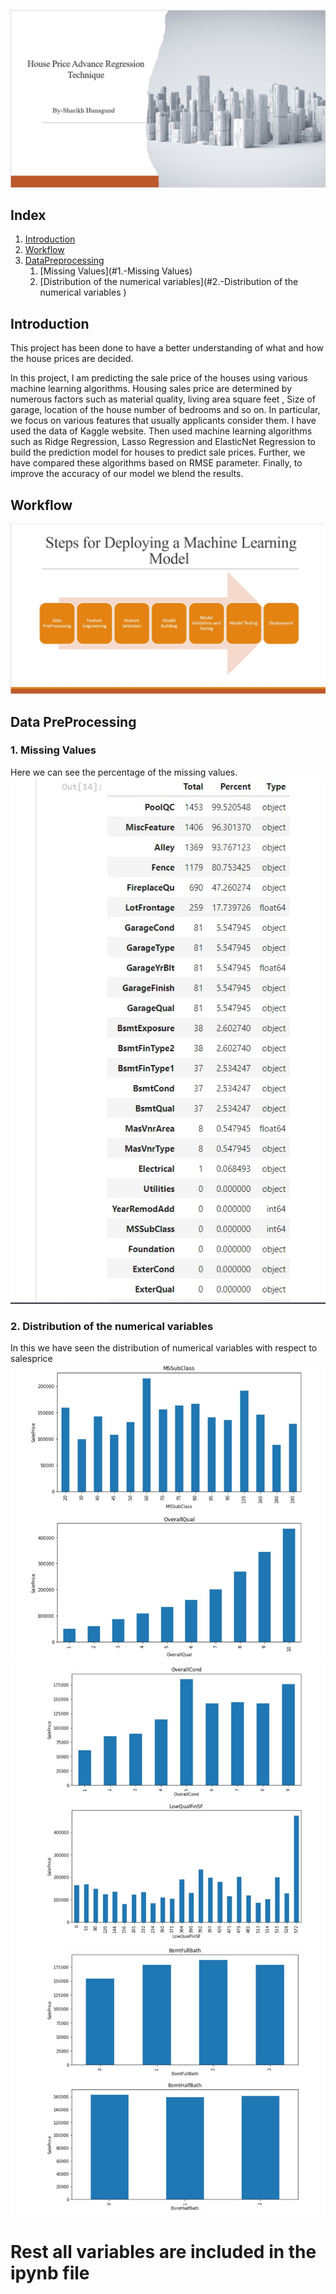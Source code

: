 ![photo](s1.jpg)
## Index
1. [Introduction](#Introduction)
2. [Workflow](#Workflow)
3. [DataPreprocessing](#DataPreprocessing)
   1. [Missing Values](#1.-Missing Values)
   2. [Distribution of the numerical variables](#2.-Distribution of the numerical variables )

## Introduction
This project has been done to have a better understanding of what and how the house prices are decided.

In this project, I am  predicting the sale price of the houses using various machine learning algorithms. Housing sales price are determined by numerous factors such as material quality, living area square feet , Size of garage, location of the house number of bedrooms and so on. In particular, we focus on various features that usually applicants consider them. I have used the data of Kaggle website. Then used machine learning algorithms such as Ridge Regression, Lasso Regression and ElasticNet Regression to build the prediction model for houses to predict sale prices. Further, we have compared these algorithms based on RMSE parameter. Finally, to improve the accuracy of our model we blend the results.

## Workflow
![photo](s2.jpg)

## Data PreProcessing 
### 1. Missing Values 
Here we can see the percentage of the missing values.
![photo](pic1.jpg)
### 2. Distribution of the numerical variables  
In this we have seen the distribution of numerical variables with respect to salesprice
![photo](pic2.jpg)
![photo](pic3.jpg)
![photo](pic4.jpg)
# Rest all variables are included in the ipynb file 


